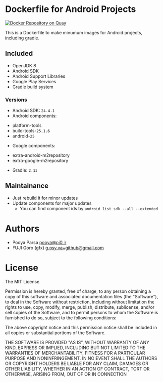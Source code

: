 # Dockerfile for Android Projects

[![Docker Repository on Quay](https://quay.io/repository/pooya/android/status "Docker Repository on Quay")](https://quay.io/repository/pooya/android)

This is a Dockerfile to make minumum images for Android projects, including gradle.

## Included

* OpenJDK 8
* Android SDK
* Android Support Libraries
* Google Play Services
* Gradle build system

### Versions

* Android SDK: `24.4.1`
* Android components: 
 - platform-tools
 - build-tools-`25.1.6`
 -  android-`25`
* Google components: 
 - extra-android-m2repository
 - extra-google-m2repository
* Gradle: `2.13`

## Maintainance

* Just rebuild it for minor updates
* Update components for major updates
  * You can find component ids by `android list sdk --all --extended`

# Authors

* Pooya Parsa <pooya@pi0.ir>
* FUJI Goro (gfx) <g.psy.va+github@gmail.com>

# License

The MIT License.

Permission is hereby granted, free of charge, to any person obtaining a copy
of this software and associated documentation files (the "Software"), to deal
in the Software without restriction, including without limitation the rights
to use, copy, modify, merge, publish, distribute, sublicense, and/or sell
copies of the Software, and to permit persons to whom the Software is
furnished to do so, subject to the following conditions:

The above copyright notice and this permission notice shall be included in
all copies or substantial portions of the Software.

THE SOFTWARE IS PROVIDED "AS IS", WITHOUT WARRANTY OF ANY KIND, EXPRESS OR
IMPLIED, INCLUDING BUT NOT LIMITED TO THE WARRANTIES OF MERCHANTABILITY,
FITNESS FOR A PARTICULAR PURPOSE AND NONINFRINGEMENT. IN NO EVENT SHALL THE
AUTHORS OR COPYRIGHT HOLDERS BE LIABLE FOR ANY CLAIM, DAMAGES OR OTHER
LIABILITY, WHETHER IN AN ACTION OF CONTRACT, TORT OR OTHERWISE, ARISING FROM,
OUT OF OR IN CONNECTION

